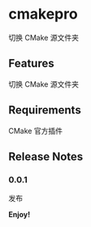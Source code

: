 # cmakepro

切换 CMake 源文件夹

## Features

切换 CMake 源文件夹

## Requirements

CMake 官方插件

## Release Notes

### 0.0.1

发布

**Enjoy!**
